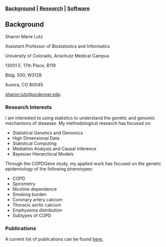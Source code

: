 ### [Background](https://SharonLutz.github.io)  | [Research](https://SharonLutz.github.io/research) | [Software](https://SharonLutz.github.io/software)

## Background

Sharon Marie Lutz

Assistant Professor of Biostatistics and Informatics

University of Colorado, Anschutz Medical Campus

13001 E. 17th Place, B119

Bldg. 500, W3128

Aurora, CO 80045

<sharon.lutz@ucdenver.edu>

### Research Interests
I am interested to using statistics to understand the genetic and genomic mechanisms of diseases. My methodological research has focused on:
- Statistical Genetics and Genomics
- High Dimensional Data
- Statistical Computing
- Mediation Analysis and Causal Inference
- Bayesian Hierarchical Models

Through the COPDGene study, my applied work has focused on the genetic epidemiology of the following phenotypes:
- COPD
- Spirometry
- Nicotine dependence
- Smoking burden
- Coronary artery calcium
- Thoracic aortic calcium 
- Emphysema distribution
- Subtypes of COPD

### Publications
A current list of publications can be found [here.](https://www.researchgate.net/profile/Sharon_Lutz2)
